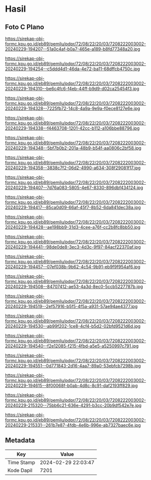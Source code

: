 # Hasil

## Foto C Plano

https://sirekap-obj-formc.kpu.go.id/eb89/pemilu/pdpr/72/08/22/20/03/7208222003002-20240229-194207--51a0c4af-b0a7-465e-a189-b8fd77348a20.jpg

https://sirekap-obj-formc.kpu.go.id/eb89/pemilu/pdpr/72/08/22/20/03/7208222003002-20240229-194254--c5ddd4d1-46da-4e72-ba11-68dffcb4750c.jpg

https://sirekap-obj-formc.kpu.go.id/eb89/pemilu/pdpr/72/08/22/20/03/7208222003002-20240229-194310--be6c4fc6-f4eb-44ff-b9d9-d02ca25454f3.jpg

https://sirekap-obj-formc.kpu.go.id/eb89/pemilu/pdpr/72/08/22/20/03/7208222003002-20240229-194328--7225fb72-14c8-4a9a-9e9a-f0ece8127e6e.jpg

https://sirekap-obj-formc.kpu.go.id/eb89/pemilu/pdpr/72/08/22/20/03/7208222003002-20240229-194338--f4463708-1201-42cc-b112-a106bbe88796.jpg

https://sirekap-obj-formc.kpu.go.id/eb89/pemilu/pdpr/72/08/22/20/03/7208222003002-20240229-194348--5bf7b0b2-201a-48b9-b54f-aa0806c2bf58.jpg

https://sirekap-obj-formc.kpu.go.id/eb89/pemilu/pdpr/72/08/22/20/03/7208222003002-20240229-194358--3838c7f2-06d2-4990-a634-308f29081f17.jpg

https://sirekap-obj-formc.kpu.go.id/eb89/pemilu/pdpr/72/08/22/20/03/7208222003002-20240229-194407--7d76a083-5805-4e67-8330-896dbf434124.jpg

https://sirekap-obj-formc.kpu.go.id/eb89/pemilu/pdpr/72/08/22/20/03/7208222003002-20240229-194417--85ca0d09-66af-45f7-8b52-6da841dec38a.jpg

https://sirekap-obj-formc.kpu.go.id/eb89/pemilu/pdpr/72/08/22/20/03/7208222003002-20240229-194428--ae198bb9-31d3-4cee-a76f-cc2b8fc8bb50.jpg

https://sirekap-obj-formc.kpu.go.id/eb89/pemilu/pdpr/72/08/22/20/03/7208222003002-20240229-194441--98de0de8-3ec3-4d3c-9f97-84acf22370af.jpg

https://sirekap-obj-formc.kpu.go.id/eb89/pemilu/pdpr/72/08/22/20/03/7208222003002-20240229-194457--07ef038b-9b62-4c54-9b91-eb9f9f954af6.jpg

https://sirekap-obj-formc.kpu.go.id/eb89/pemilu/pdpr/72/08/22/20/03/7208222003002-20240229-194508--84707412-ae53-4a3d-8ec0-5ccb5227787b.jpg

https://sirekap-obj-formc.kpu.go.id/eb89/pemilu/pdpr/72/08/22/20/03/7208222003002-20240229-194519--2ef57916-b5f5-4f5a-a931-57ae94ae4377.jpg

https://sirekap-obj-formc.kpu.go.id/eb89/pemilu/pdpr/72/08/22/20/03/7208222003002-20240229-194530--ab99f202-1ce8-4cf4-b5d2-02bfd9521d6d.jpg

https://sirekap-obj-formc.kpu.go.id/eb89/pemilu/pdpr/72/08/22/20/03/7208222003002-20240229-194540--f2e12085-f215-4fbd-a5e5-a5250997c791.jpg

https://sirekap-obj-formc.kpu.go.id/eb89/pemilu/pdpr/72/08/22/20/03/7208222003002-20240229-194551--0d771843-2d16-4aa7-89a0-53ebfcb7298b.jpg

https://sirekap-obj-formc.kpu.go.id/eb89/pemilu/pdpr/72/08/22/20/03/7208222003002-20240229-194615--8f00068f-b0ab-4d8c-8c91-daf2193ff829.jpg

https://sirekap-obj-formc.kpu.go.id/eb89/pemilu/pdpr/72/08/22/20/03/7208222003002-20240229-215320--75bb6c21-636e-4291-b3cc-20b9df542e7e.jpg

https://sirekap-obj-formc.kpu.go.id/eb89/pemilu/pdpr/72/08/22/20/03/7208222003002-20240229-215331--261b7e87-4fdb-4e6b-996e-ab7327baec6e.jpg


## Metadata

| Key        | Value               |
| ---------- | ------------------- |
| Time Stamp | 2024-02-29 22:03:47 |
| Kode Dapil | 7201                |



